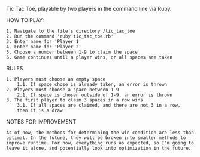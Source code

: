 Tic Tac Toe, playable by two players in the command line via Ruby.

HOW TO PLAY:

    1. Navigate to the file's directory /tic_tac_toe
    2. Run the command 'ruby tic_tac_toe.rb'
    3. Enter name for 'Player 1'
    4. Enter name for 'Player 2'
    5. Choose a number between 1-9 to claim the space
    6. Game continues until a player wins, or all spaces are taken

RULES

    1. Players must choose an empty space
        1.1. If space chose is already taken, an error is thrown
    2. Players must choose a space between 1-9
        2.1. If space is chosen outside of 1-9, an error is thrown
    3. The first player to claim 3 spaces in a row wins
        3.1. If all spaces are claimed, and there are not 3 in a row,
        then it is a draw

NOTES FOR IMPROVEMENT

    As of now, the methods for determining the win condition are less than
    optimal. In the future, they will be broken into smaller methods to
    improve runtime. For now, everything runs as expected, so I'm going to
    leave it alone, and potentially look into optimization in the future.